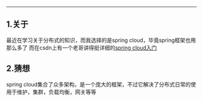 ﻿------
## 1.关于
  最近在学习关于分布式的知识，而我选择的是spring cloud，毕竟spring框架也用那么多了
  而在csdn上有一个老哥讲得挺详细的[spring cloud入门](https://blog.csdn.net/hellozpc/article/details/83692496)
## 2.猜想
  spring cloud集合了众多架构，是一个庞大的框架，不过它解决了分布式日常的使用于维护，集群，负载均衡，网关等等